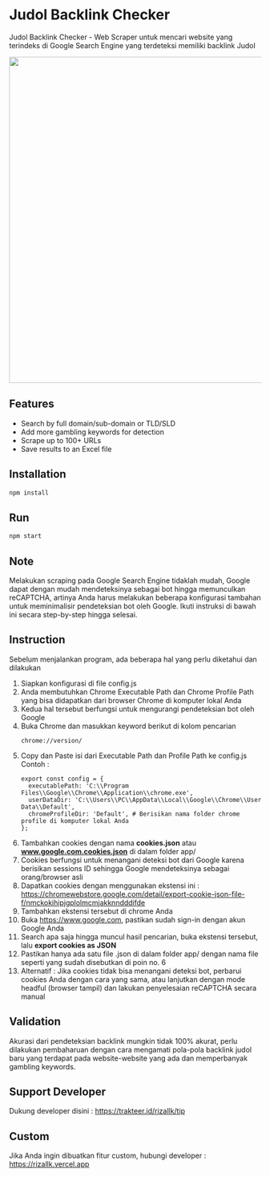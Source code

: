 # Judol Backlink Checker
Judol Backlink Checker - Web Scraper untuk mencari website yang terindeks di Google Search Engine yang terdeteksi memiliki backlink Judol

<p align="center">
<img src="https://github.com/user-attachments/assets/3001b889-88d2-4446-b114-b1357321c5a0" width="650">
</p>

## Features
- Search by full domain/sub-domain or TLD/SLD
- Add more gambling keywords for detection
- Scrape up to 100+ URLs
- Save results to an Excel file

## Installation 
```bash npm2yarn
npm install
```

## Run
```bash npm2yarn
npm start
```

## Note
Melakukan scraping pada Google Search Engine tidaklah mudah, Google dapat dengan mudah mendeteksinya sebagai bot hingga memunculkan reCAPTCHA, artinya Anda harus melakukan beberapa konfigurasi tambahan untuk meminimalisir pendeteksian bot oleh Google. </b>
Ikuti instruksi di bawah ini secara step-by-step hingga selesai.

## Instruction
Sebelum menjalankan program, ada beberapa hal yang perlu diketahui dan dilakukan
1. Siapkan konfigurasi di file config.js
2. Anda membutuhkan Chrome Executable Path dan Chrome Profile Path yang bisa didapatkan dari browser Chrome di komputer lokal Anda
3. Kedua hal tersebut berfungsi untuk mengurangi pendeteksian bot oleh Google
4. Buka Chrome dan masukkan keyword berikut di kolom pencarian
   ```
   chrome://version/
   ```
5. Copy dan Paste isi dari Executable Path dan Profile Path ke config.js </br>
   Contoh :
   ```
   export const config = {
     executablePath: 'C:\\Program Files\\Google\\Chrome\\Application\\chrome.exe',
     userDataDir: 'C:\\Users\\PC\\AppData\\Local\\Google\\Chrome\\User Data\\Default', 
     chromeProfileDir: 'Default', # Berisikan nama folder chrome profile di komputer lokal Anda
   };
7. Tambahkan cookies dengan nama <b>cookies.json</b> atau <b>www.google.com.cookies.json</b> di dalam folder app/
8. Cookies berfungsi untuk menangani deteksi bot dari Google karena berisikan sessions ID sehingga Google mendeteksinya sebagai orang/browser asli
10. Dapatkan cookies dengan menggunakan ekstensi ini : https://chromewebstore.google.com/detail/export-cookie-json-file-f/nmckokihipjgplolmcmjakknndddifde
11. Tambahkan ekstensi tersebut di chrome Anda
12. Buka https://www.google.com, pastikan sudah sign-in dengan akun Google Anda
13. Search apa saja hingga muncul hasil pencarian, buka ekstensi tersebut, lalu <b>export cookies as JSON</b>
14. Pastikan hanya ada satu file .json di dalam folder app/ dengan nama file seperti yang sudah disebutkan di poin no. 6
15. Alternatif : Jika cookies tidak bisa menangani deteksi bot, perbarui cookies Anda dengan cara yang sama, atau lanjutkan dengan mode headful (browser tampil) dan lakukan penyelesaian reCAPTCHA secara manual

## Validation
Akurasi dari pendeteksian backlink mungkin tidak 100% akurat, perlu dilakukan pembaharuan dengan cara mengamati pola-pola backlink judol baru yang terdapat pada website-website yang ada dan memperbanyak gambling keywords.
    
## Support Developer
Dukung developer disini : https://trakteer.id/rizallk/tip

## Custom
Jika Anda ingin dibuatkan fitur custom, hubungi developer : https://rizallk.vercel.app
